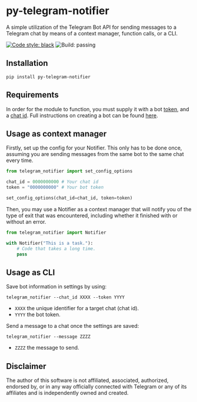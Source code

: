 # py-telegram-notifier
A simple utilization of the Telegram Bot API for sending messages to a Telegram chat by means of 
a context manager, function calls, or a CLI.

[![Code style: black](https://img.shields.io/badge/code%20style-black-000000.svg)](https://github.com/psf/black)
![Build: passing](https://travis-ci.com/jon-edward/py-telegram-notifier.svg?branch=main)

## Installation
    pip install py-telegram-notifier

## Requirements
In order for the module to function, you must supply it with a bot 
[token](https://core.telegram.org/bots/api#authorizing-your-bot), and a 
[chat id](https://core.telegram.org/bots/api#sendmessage). Full instructions on creating a bot 
can be found [here](https://core.telegram.org/bots#3-how-do-i-create-a-bot).

## Usage as context manager
Firstly, set up the config for your Notifier. This only has to be done once, assuming you are 
sending messages from the same bot to the same chat every time.
```python
from telegram_notifier import set_config_options

chat_id = 0000000000 # Your chat id
token = "0000000000" # Your bot token

set_config_options(chat_id=chat_id, token=token)
```
Then, you may use a Notifier as a context manager that will notify you of the type of exit 
that was encountered, including whether it finished with or without an error.
```python
from telegram_notifier import Notifier

with Notifier("This is a task."):
    # Code that takes a long time.
    pass
```

## Usage as CLI
Save bot information in settings by using:
    
    telegram_notifier --chat_id XXXX --token YYYY
    
- ``XXXX`` the unique identifier for a target chat (chat id).
- ``YYYY`` the bot token.

Send a message to a chat once the settings are saved:

    telegram_notifier --message ZZZZ
    
- ``ZZZZ`` the message to send.

## Disclaimer
The author of this software is not affiliated, associated, authorized, endorsed by, or in any 
way officially connected with Telegram or any of its affiliates and is independently owned and 
created. 
